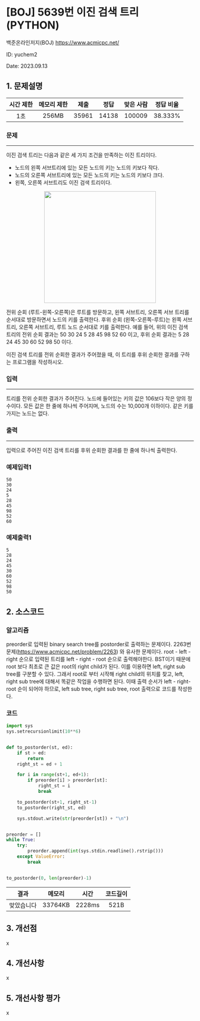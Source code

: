 # [BOJ] 5639번 이진 검색 트리 (PYTHON)
백준온라인저지(BOJ) https://www.acmicpc.net/

ID: yuchem2

Date: 2023.09.13
## 1. 문제설명
| 시간 제한 | 메모리 제한 | 제출  | 정답 | 맞은 사람 | 정답 비율 |
| :---: | :---: | :---: | :---: | :---: | :---: |
|  1초  | 256MB | 35961 | 14138 | 100009 | 38.333% |

### 문제
---
이진 검색 트리는 다음과 같은 세 가지 조건을 만족하는 이진 트리이다.

+ 노드의 왼쪽 서브트리에 있는 모든 노드의 키는 노드의 키보다 작다.
+ 노드의 오른쪽 서브트리에 있는 모든 노드의 키는 노드의 키보다 크다.
+ 왼쪽, 오른쪽 서브트리도 이진 검색 트리이다.

<div align="center">
  <img src="https://onlinejudgeimages.s3-ap-northeast-1.amazonaws.com/upload/images/bsearchtree.png" width="300">
</div>

전위 순회 (루트-왼쪽-오른쪽)은 루트를 방문하고, 왼쪽 서브트리, 오른쪽 서브 트리를 순서대로 방문하면서 노드의 키를 출력한다. 후위 순회 (왼쪽-오른쪽-루트)는 왼쪽 서브트리, 오른쪽 서브트리, 루트 노드 순서대로 키를 출력한다. 예를 들어, 위의 이진 검색 트리의 전위 순회 결과는 50 30 24 5 28 45 98 52 60 이고, 후위 순회 결과는 5 28 24 45 30 60 52 98 50 이다.

이진 검색 트리를 전위 순회한 결과가 주어졌을 때, 이 트리를 후위 순회한 결과를 구하는 프로그램을 작성하시오.



### 입력
---
트리를 전위 순회한 결과가 주어진다. 노드에 들어있는 키의 값은 106보다 작은 양의 정수이다. 모든 값은 한 줄에 하나씩 주어지며, 노드의 수는 10,000개 이하이다. 같은 키를 가지는 노드는 없다.

### 출력
---
입력으로 주어진 이진 검색 트리를 후위 순회한 결과를 한 줄에 하나씩 출력한다.

### 예제입력1
```
50
30
24
5
28
45
98
52
60
```
### 예제출력1
```
5
28
24
45
30
60
52
98
50
```
## 2. 소스코드

### 알고리즘

preorder로 입력된 binary search tree를 postorder로 출력하는 문제이다. 
2263번 문제(https://www.acmicpc.net/problem/2263) 와 유사한 문제이다. root - left - right 순으로 입력된 트리를 
left - right - root 순으로 출력해야한다. BST이기 때문에 root 보다 최초로 큰 값은 root의 right child가 된다. 이를 이용하면 left, right sub tree를 구분할 수 있다.
그래서 root로 부터 시작해 right child의 위치를 찾고, left, right sub tree에 대해서 똑같은 작업을 수행하면 된다. 
이때 출력 순서가 left - right- root 순이 되어야 하므로, left sub tree, right sub tree, root 출력으로 코드를 작성한다. 


### 코드
```Python
import sys
sys.setrecursionlimit(10**6)


def to_postorder(st, ed):
    if st > ed:
        return
    right_st = ed + 1

    for i in range(st+1, ed+1):
        if preorder[i] > preorder[st]:
            right_st = i
            break

    to_postorder(st+1, right_st-1)
    to_postorder(right_st, ed)

    sys.stdout.write(str(preorder[st]) + "\n")


preorder = []
while True:
    try:
        preorder.append(int(sys.stdin.readline().rstrip()))
    except ValueError:
        break


to_postorder(0, len(preorder)-1)
```
| 결과 | 메모리 | 시간 | 코드길이 |
|:---:|:-----: | :---: | :----: |
| 맞았습니다 | 33764KB | 2228ms | 521B |

## 3. 개선점
x
## 4. 개선사항

x

## 5. 개선사항 평가
x
